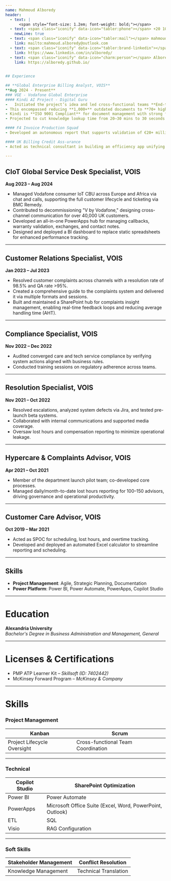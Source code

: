 ```yaml
---
name: Mahmoud Alboredy
header:
  - text: |
      <span style="font-size: 1.2em; font-weight: bold;"></span>
  - text: <span class="iconify" data-icon="tabler:phone"></span> +20 109066 7899
    newLine: true
  - text: <span class="iconify" data-icon="tabler:mail"></span> mahmoud.alboredy@outlook.com
    link: mailto:mahmoud.alboredy@outlook.com
  - text: <span class="iconify" data-icon="tabler:brand-linkedin"></span> linkedin.com/in/alboredy/
    link: https://www.linkedin.com/in/alboredy/
  - text: <span class="iconify" data-icon="charm:person"></span> Alboredy.github.io/
    link: https://alboredy.github.io/

    
## Experience

## **Global Enterprise Billing Analyst, VOIS**  
**Aug 2024 ‐ Present**
### VGE - Vodafone Global Enterprise 
#### Kindi AI Project - Digital Guru 
-   Initiated the project’s idea and led cross-functional teams **End-to-End** toward building digital guru to guide through internal working instructions, systems and products.
- This encompassed reducing **1,000+** outdated documents to **70+ high-impact** and operations specific documents.
- Kindi is **ISO 9001 Compliant** for document management with strong feedback loops and scalable model across the business.
- Projected to cut knowledge lookup time from 20–30 mins to 30 seconds across 8 global sites among current and new analysts.  

#### F4 Invoice Production Squad
- Developed an autonomous report that supports validation of €20+ million in invoices value per month, by systematically filtering approved accounts, identifying and flagging rejected accounts and generating comprehensive reports of the outputs to relevant stakeholders.

#### UK Billing Credit Ass-urance
- Acted as technical consultant in building an efficiency app unifying 7 fragmented response processes. The app automates calculations (e.g. billing cycles, due dates), pre-fills email templates, reduces manual effort, and improves accuracy.

---
```


## **CIoT Global Service Desk Specialist, VOIS**  
**Aug 2023 – Aug 2024**  
- Managed Vodafone consumer IoT CBU across Europe and Africa via chat and calls, supporting the full customer lifecycle and ticketing via BMC Remedy.  
- Contributed to decommissioning "V by Vodafone," designing cross-channel communication for over 40,000 UK customers.  
- Developed an all-in-one PowerApps hub for managing callbacks, warranty validation, exchanges, and contact notes.  
- Designed and deployed a BI dashboard to replace static spreadsheets for enhanced performance tracking.

---

## **Customer Relations Specialist, VOIS**  
**Jan 2023 – Jul 2023**  
- Resolved customer complaints across channels with a resolution rate of 98.5% and QA rate >95%.  
- Created a comprehensive guide to the complaints system and delivered it via multiple formats and sessions.  
- Built and maintained a SharePoint hub for complaints insight management, enabling real-time feedback loops and reducing average handling time (AHT).

---

## **Compliance Specialist, VOIS**  
**Nov 2022 – Dec 2022**  
- Audited converged care and tech service compliance by verifying system actions aligned with business rules.  
- Conducted training sessions on regulatory adherence across teams.

---

## **Resolution Specialist, VOIS**  
**Nov 2021 – Oct 2022**  
- Resolved escalations, analyzed system defects via Jira, and tested pre-launch beta systems.  
- Collaborated with internal communications and supported media coverage.  
- Oversaw lost hours and compensation reporting to minimize operational leakage.

---

## **Hypercare & Complaints Advisor, VOIS**  
**Apr 2021 – Oct 2021**  
- Member of the department launch pilot team; co-developed core processes.  
- Managed daily/month-to-date lost hours reporting for 100–150 advisors, driving governance and operational productivity.

---

## **Customer Care Advisor, VOIS**  
**Oct 2019 – Mar 2021**  
- Acted as SPOC for scheduling, lost hours, and overtime tracking.  
- Developed and deployed an automated Excel calculator to streamline reporting and scheduling.

***

## Skills

* **Project Management**: Agile, Strategic Planning, Documentation
* **Power Platform**: Power BI, Power Automate, PowerApps, Copilot Studio
---

# **Education**
**Alexandria University**  
*Bachelor's Degree in Business Administration and Management, General*

---

# **Licenses & Certifications**
- PMP ATP Learner Kit – *Skillsoft (ID: 7402442)*  
- McKinsey Forward Program – *McKinsey & Company*

---

# **Skills**

### **Project Management**

| Kanban                     | Scrum                          |
|----------------------------|----------------------------------|
| Project Lifecycle Oversight | Cross-functional Team Coordination |

---

### **Technical**
| Copilot Studio                     | SharePoint Optimization                          |
|----------------------------|----------------------------------| 
| Power BI                                  | Power Automate                               |
| PowerApps                                 | Microsoft Office Suite (Excel, Word, PowerPoint, Outlook) |
| ETL                                     | SQL                                          |
| Visio                         | RAG Configuration                                             |

---

### **Soft Skills**
| Stakeholder Management                     | Conflict Resolution                           |
|----------------------------|----------------------------------|
 Knowledge Management | Technical Translation    | Process Optimization   |
